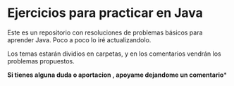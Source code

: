 # Ejercicios para practicar en Java
Este es un repositorio con resoluciones  de problemas básicos para aprender Java. Poco a poco lo iré actualizandolo. 

Los temas estarán dividios en carpetas, y en los comentarios vendrán los problemas propuestos. 

**Si tienes alguna duda o aportacion , apoyame dejandome un comentario***

